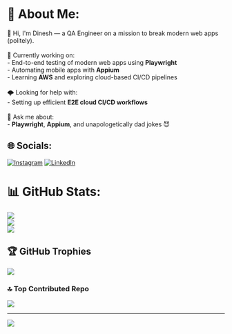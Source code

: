 # 💫 About Me:
👋 Hi, I'm Dinesh — a QA Engineer on a mission to break modern web apps (politely).<br><br>🔭 Currently working on:<br>- End-to-end testing of modern web apps using **Playwright**<br>- Automating mobile apps with **Appium**<br>- Learning **AWS** and exploring cloud-based CI/CD pipelines<br><br>🌩️ Looking for help with:<br>- Setting up efficient **E2E cloud CI/CD workflows**<br><br>💬 Ask me about:<br>- **Playwright**, **Appium**, and unapologetically dad jokes 😈 <br>


## 🌐 Socials:
[![Instagram](https://img.shields.io/badge/Instagram-%23E4405F.svg?logo=Instagram&logoColor=white)](https://instagram.com/b_danny___) [![LinkedIn](https://img.shields.io/badge/LinkedIn-%230077B5.svg?logo=linkedin&logoColor=white)](https://linkedin.com/in/dineshdborude) 
# 📊 GitHub Stats:
![](https://github-readme-stats.vercel.app/api?username=dineshborude&theme=dark&hide_border=false&include_all_commits=true&count_private=false)<br/>
![](https://nirzak-streak-stats.vercel.app/?user=dineshborude&theme=dark&hide_border=false)<br/>
![](https://github-readme-stats.vercel.app/api/top-langs/?username=dineshborude&theme=dark&hide_border=false&include_all_commits=true&count_private=false&layout=compact)

## 🏆 GitHub Trophies
![](https://github-profile-trophy.vercel.app/?username=dineshborude&theme=radical&no-frame=false&no-bg=true&margin-w=4)

### 🔝 Top Contributed Repo
![](https://github-contributor-stats.vercel.app/api?username=dineshborude&limit=5&theme=dark&combine_all_yearly_contributions=true)

---
[![](https://visitcount.itsvg.in/api?id=dineshborude&icon=0&color=0)](https://visitcount.itsvg.in)


